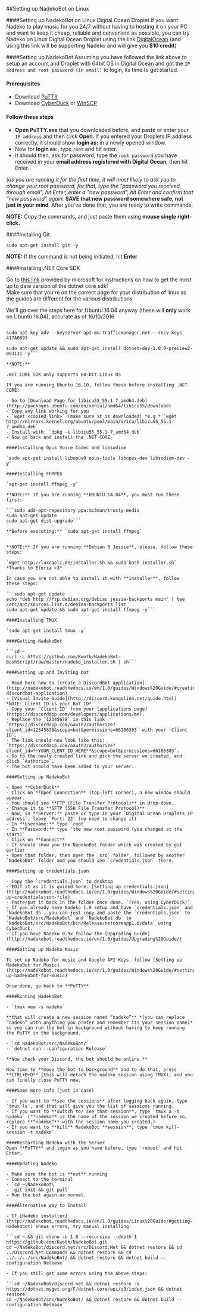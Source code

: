 ##Setting up NadekoBot on Linux

####Setting up NadekoBot on Linux Digital Ocean Droplet
If you want Nadeko to play music for you 24/7 without having to hosting it on your PC and want to keep it cheap, reliable and convenient as possible, you can try Nadeko on Linux Digital Ocean Droplet using the link [DigitalOcean](http://m.do.co/c/46b4d3d44795/) (and using this link will be supporting Nadeko and will give you **$10 credit**)

####Setting up NadekoBot
Assuming you have followed the link above to setup an account and Droplet with 64bit OS in Digital Ocean and got the `IP address and root password (in email)` to login, its time to get started.

#### Prerequisites
- Download [PuTTY](http://www.chiark.greenend.org.uk/~sgtatham/putty/download.html)
- Download [CyberDuck](https://cyberduck.io) or [WinSCP](https://winscp.net/eng/download.php)

#### Follow these steps

- **Open PuTTY.exe** that you downloaded before, and paste or enter your `IP address` and then click **Open**.
If you entered your Droplets IP address correctly, it should show **login as:** in a newly opened window.
- Now for **login as:**, type `root` and hit enter.
- It should then, ask for password, type the `root password` you have received in your **email address registered with Digital Ocean**, then hit Enter.

*(as you are running it for the first time, it will most likely to ask you to change your root password, for that, type the "password you received through email", hit Enter, enter a "new password", hit Enter and confirm that "new password" again.*
**SAVE that new password somewhere safe, not just in your mind**. After you've done that, you are ready to write commands.

**NOTE:** Copy the commands, and just paste them using **mouse single right-click.**

####Installing Git

`sudo apt-get install git -y`

**NOTE:** If the command is not being initiated, hit **Enter**

####Installing .NET Core SDK

Go to [this link](https://www.microsoft.com/net/core#ubuntu) provided by microsoft for instructions on how to get the most up to date version of the dotnet core sdk!  
Make sure that you're on the correct page for your distribution of linux as the guides are different for the various distributions  

We'll go over the steps here for Ubuntu 16.04 anyway (these will **only** work on Ubuntu 16.04), accurate as of 16/10/2016

```sudo sh -c 'echo "deb [arch=amd64] https://apt-mo.trafficmanager.net/repos/dotnet-release/ xenial main" > /etc/apt/sources.list.d/dotnetdev.list'

sudo apt-key adv --keyserver apt-mo.trafficmanager.net --recv-keys 417A0893

sudo apt-get update && sudo apt-get install dotnet-dev-1.0.0-preview2-003131 -y```

**NOTE:** 

.NET CORE SDK only supports 64-bit Linux OS

If you are running Ubuntu 16.10, follow these before installing .NET CORE:

- Go to [Download Page for libicu55_55.1-7_amd64.deb](http://packages.ubuntu.com/en/xenial/amd64/libicu55/download)
- Copy any link working for you
- `wget <copied link>` (make sure it is downloaded) *e.g.* `wget http://mirrors.kernel.org/ubuntu/pool/main/i/icu/libicu55_55.1-7_amd64.deb`
- Install with: `dpkg –i libicu55_55.1-7_amd64.deb`
- Now go back and install the .NET CORE

####Installing Opus Voice Codec and libsodium

`sudo apt-get install libopus0 opus-tools libopus-dev libsodium-dev -y`

####Installing FFMPEG

`apt-get install ffmpeg -y`

**NOTE:** If you are running **UBUNTU 14.04**, you must run these first:

```sudo add-apt-repository ppa:mc3man/trusty-media
sudo apt-get update
sudo apt-get dist-upgrade```

**Before executing:** `sudo apt-get install ffmpeg`


**NOTE:** If you are running **Debian 8 Jessie**, please, follow these steps:

`wget http://luxcaeli.de/installer.sh && sudo bash installer.sh` *Thanks to Eleria <3*

In case you are not able to install it with **installer**, follow these steps:

```sudo apt-get update
echo "deb http://ftp.debian.org/debian jessie-backports main" | tee /etc/apt/sources.list.d/debian-backports.list
sudo apt-get update && sudo apt-get install ffmpeg -y```

####Installing TMUX

`sudo apt-get install tmux -y`

####Getting NadekoBot

```cd ~
curl -L https://github.com/Kwoth/NadekoBot-BashScript/raw/master/nadeko_installer.sh | sh```  

####Setting up and Inviting bot

- Read here how to [create a DiscordBot application](http://nadekobot.readthedocs.io/en/1.0/guides/Windows%20Guide/#creating-discordbot-application)
- [Visual Invite Guide](http://discord.kongslien.net/guide.html) *NOTE: Client ID is your Bot ID*
- Copy your `Client ID` from your [applications page](https://discordapp.com/developers/applications/me).
- Replace the `12345678` in this link `https://discordapp.com/oauth2/authorize?client_id=12345678&scope=bot&permissions=66186303` with your `Client ID`.
- The link should now look like this: `https://discordapp.com/oauth2/authorize?client_id=**YOUR_CLENT_ID_HERE**&scope=bot&permissions=66186303`.
- Go to the newly created link and pick the server we created, and click `Authorize`.
- The bot should have been added to your server.

####Setting up NadekoBot 

- Open **CyberDuck**
- Click on **Open Connection** (top-left corner), a new window should appear.
- You should see **FTP (File Transfer Protocol)** in drop-down.
- Change it to **SFTP (SSH File Transfer Protocol)**
- Now, in **Server:** paste or type in your `Digital Ocean Droplets IP address`, leave `Port: 22` (no need to change it)
- In **Username:** type `root`
- In **Password:** type `the new root password (you changed at the start)`
- Click on **Connect**
- It should show you the NadekoBot folder which was created by git earlier
- Open that folder, then open the `src` folder, followed by another `NadekoBot` folder and you should see `credentials.json` there.

####Setting up credentials.json

- Copy the `credentials.json` to desktop
- EDIT it as it is guided here: [Setting up credentials.json](http://nadekobot.readthedocs.io/en/1.0/guides/Windows%20Guide/#setting-up-credentialsjson-file)
- Paste/put it back in the folder once done. `(Yes, using CyberDuck)`
- If you already have Nadeko 1.0 setup and have `credentials.json` and `NadekoBot.db`, you can just copy and paste the `credentials.json` to `NadekoBot/src/NadekoBot` and `NadekoBot.db` to `NadekoBot/src/NadekoBot/bin/Release/netcoreapp1.0/data` using CyberDuck.
- If you have Nadeko 0.9x follow the [Upgrading Guide](http://nadekobot.readthedocs.io/en/1.0/guides/Upgrading%20Guide/)

####Setting up Nadeko Music

To set up Nadeko for music and Google API Keys, follow [Setting up NadekoBot for Music](http://nadekobot.readthedocs.io/en/1.0/guides/Windows%20Guide/#setting-up-nadekobot-for-music)

Once done, go back to **PuTTY**

####Running NadekoBot

- `tmux new -s nadeko`  
  
**that will create a new session named “nadeko”** *(you can replace “nadeko” with anything you prefer and remember its your session name)* so you can run the bot in background without having to keep running the PuTTY in the background.

- `cd NadekoBot/src/NadekoBot/`
- `dotnet run --configuration Release`

**Now check your Discord, the bot should be online **

Now time to **move the bot to background** and to do that, press **CTRL+B+D** (this will detach the nadeko session using TMUX), and you can finally close PuTTY now.

####Some more Info (just in case)

- If you want to **see the sessions** after logging back again, type `tmux ls`, and that will give you the list of sessions running.
- If you want to **switch to/ see that session**, type `tmux a -t nadeko` (**nadeko** is the name of the session we created before so, replace **“nadeko”** with the session name you created.)
- If you want to **kill** NadekoBot **session**, type `tmux kill-session -t nadeko`

####Restarting Nadeko with the Server
Open **PuTTY** and login as you have before, type `reboot` and hit Enter.

####Updating Nadeko

- Make sure the bot is **not** running
- Connect to the terminal
- `cd ~\NadekoBot\`
- `git init && git pull`
- Run the bot again as normal.

####Alternative way to Install

- If [Nadeko installer](http://nadekobot.readthedocs.io/en/1.0/guides/Linux%20Guide/#getting-nadekobot) shows errors, try manual installing:

```cd ~ && git clone -b 1.0 --recursive --depth 1 https://github.com/Kwoth/NadekoBot.git  
cd ~/NadekoBot/discord.net/src/Discord.Net && dotnet restore && cd ../Discord.Net.Commands && dotnet restore && cd ../../../src/NadekoBot/ && dotnet restore && dotnet build --configuration Release```
  
- If you still get some errors using the above steps:

```cd ~/NadekoBot/discord.net && dotnet restore -s https://dotnet.myget.org/F/dotnet-core/api/v3/index.json && dotnet restore  
cd ~/NadekoBot/src/NadekoBot/ && dotnet restore && dotnet build --configuration Release```
